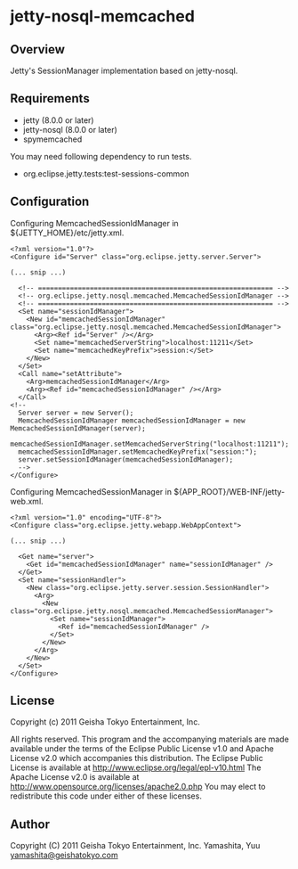 # jetty-nosql-memcached

## Overview

Jetty's SessionManager implementation based on jetty-nosql.


## Requirements

* jetty (8.0.0 or later)
* jetty-nosql (8.0.0 or later)
* spymemcached

You may need following dependency to run tests.

* org.eclipse.jetty.tests:test-sessions-common


## Configuration

Configuring MemcachedSessionIdManager in ${JETTY_HOME}/etc/jetty.xml.

    <?xml version="1.0"?>
    <Configure id="Server" class="org.eclipse.jetty.server.Server">

    (... snip ...)

      <!-- =========================================================== -->
      <!-- org.eclipse.jetty.nosql.memcached.MemcachedSessionIdManager -->
      <!-- =========================================================== -->
      <Set name="sessionIdManager">
        <New id="memcachedSessionIdManager" class="org.eclipse.jetty.nosql.memcached.MemcachedSessionIdManager">
          <Arg><Ref id="Server" /></Arg>
          <Set name="memcachedServerString">localhost:11211</Set>
          <Set name="memcachedKeyPrefix">session:</Set>
        </New>
      </Set>
      <Call name="setAttribute">
        <Arg>memcachedSessionIdManager</Arg>
        <Arg><Ref id="memcachedSessionIdManager" /></Arg>
      </Call>
    <!--
      Server server = new Server();
      MemcachedSessionIdManager memcachedSessionIdManager = new MemcachedSessionIdManager(server);
      memcachedSessionIdManager.setMemcachedServerString("localhost:11211");
      memcachedSessionIdManager.setMemcachedKeyPrefix("session:");
      server.setSessionIdManager(memcachedSessionIdManager);
      -->
    </Configure>


Configuring MemcachedSessionManager in ${APP_ROOT}/WEB-INF/jetty-web.xml.

    <?xml version="1.0" encoding="UTF-8"?>
    <Configure class="org.eclipse.jetty.webapp.WebAppContext">

    (... snip ...)

      <Get name="server">
        <Get id="memcachedSessionIdManager" name="sessionIdManager" />
      </Get>
      <Set name="sessionHandler">
        <New class="org.eclipse.jetty.server.session.SessionHandler">
          <Arg>
            <New class="org.eclipse.jetty.nosql.memcached.MemcachedSessionManager">
              <Set name="sessionIdManager">
                <Ref id="memcachedSessionIdManager" />
              </Set>
            </New>
          </Arg>
        </New>
      </Set>
    </Configure>

## License

Copyright (c) 2011 Geisha Tokyo Entertainment, Inc.

All rights reserved. This program and the accompanying materials
are made available under the terms of the Eclipse Public License v1.0
and Apache License v2.0 which accompanies this distribution.
The Eclipse Public License is available at
http://www.eclipse.org/legal/epl-v10.html
The Apache License v2.0 is available at
http://www.opensource.org/licenses/apache2.0.php
You may elect to redistribute this code under either of these licenses.


## Author

Copyright (C) 2011 Geisha Tokyo Entertainment, Inc.
Yamashita, Yuu <yamashita@geishatokyo.com>
